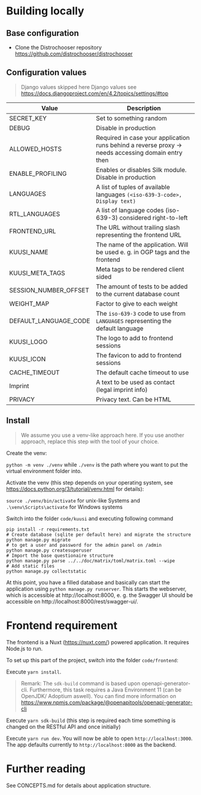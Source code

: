 # Building locally

## Base configuration

- Clone the Distrochooser repository https://github.com/distrochooser/distrochooser

## Configuration values

> Django values skipped here
> Django values see https://docs.djangoproject.com/en/4.2/topics/settings/#top

|Value|Description|
|--|--|
|SECRET_KEY|Set to something random|
|DEBUG|Disable in production|
|ALLOWED_HOSTS|Required in case your application runs behind a reverse proxy -> needs accessing domain entry then|
|ENABLE_PROFILING|Enables or disables Silk module. Disable in production|
|LANGUAGES|A list of tuples of available languages `(<iso-639-3-code>, Display text)`|
|RTL_LANGUAGES|A list of language codes (iso-639-3) considered right-to-left|
|FRONTEND_URL|The URL without trailing slash representing the frontend URL|
|KUUSI_NAME|The name of the application. Will be used e. g. in OGP tags and the frontend|
|KUUSI_META_TAGS|Meta tags to be rendered client sided
|SESSION_NUMBER_OFFSET|The amount of tests to be added to the current database count|
|WEIGHT_MAP|Factor to give to each weight|
|DEFAULT_LANGUAGE_CODE|The `iso-639-3` code to use from `LANGUAGES` representing the default language|
|KUUSI_LOGO|The logo to add to frontend sessions|
|KUUSI_ICON|The favicon to add to frontend sessions|
|CACHE_TIMEOUT|The default cache timeout to use|
|Imprint|A text to be used as contact (legal imprint info)|
|PRIVACY|Privacy text. Can be HTML|

## Install

> We assume you use a venv-like approach here. If you use another approach, replace this step with the tool of your choice.

Create the venv:

`python -m venv ./venv` while `./venv` is the path where you want to put the virtual environment folder into.

Activate the venv (this step depends on your operating system, see https://docs.python.org/3/tutorial/venv.html for details):

`source ./venv/bin/activate` for unix-like Systems and `.\venv\Scripts\activate` for Windows systems

Switch into the folder `code/kuusi` and executing following command

```
pip install -r requirements.txt
# Create database (sqlite per default here) and migrate the structure
python manage.py migrate
# to get a user and password for the admin panel on /admin
python manage.py createsuperuser
# Import the base questionaire structure
python manage.py parse ../../doc/matrix/toml/matrix.toml --wipe 
# Add static files
python manage.py collectstatic
```

At this point, you have a filled database and basically can start the application using `python manage.py runserver`. This starts the webserver, which is accessible at http://localhost:8000, e. g. the Swagger UI should be accessible on http://localhost:8000/rest/swagger-ui/.

# Frontend requirement

The frontend is a Nuxt (https://nuxt.com/) powered application. It requires Node.js to run.

To set up this part of the project, switch into the folder `code/frontend`:

Execute `yarn install`.

> Remark: The `sdk-build` command is based upon openapi-generator-cli. Furthermore, this task requires a Java Environment 11 (can be OpenJDK/ Adoptium aswell). You can find more information on https://www.npmjs.com/package/@openapitools/openapi-generator-cli

Execute `yarn sdk-build` (this step is required each time something is changed on the RESTful API and once initially)

Execute `yarn run dev`. You will now be able to open `http://localhost:3000`. The app defaults currently to `http://localhost:8000` as the backend.

# Further reading

See CONCEPTS.md for details about application structure.
